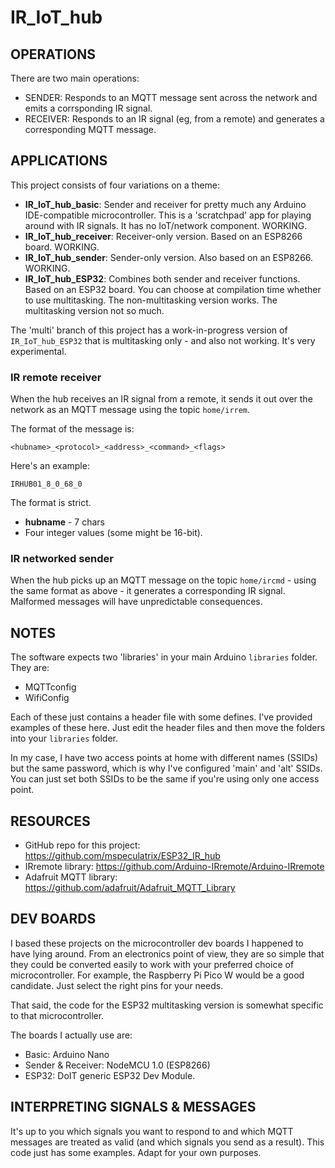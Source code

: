 # IR_IoT_hub

## OPERATIONS

There are two main operations:

- SENDER: Responds to an MQTT message sent across the network and emits a corrsponding IR signal.
- RECEIVER: Responds to an IR signal (eg, from a remote) and generates a corresponding MQTT message.

## APPLICATIONS

This project consists of four variations on a theme:

- **IR_IoT_hub_basic**: Sender and receiver for pretty much any Arduino IDE-compatible microcontroller. This is a 'scratchpad' app for playing around with IR signals. It has no IoT/network component. WORKING.
- **IR_IoT_hub_receiver**: Receiver-only version. Based on an ESP8266 board. WORKING.
- **IR_IoT_hub_sender**: Sender-only version. Also based on an ESP8266. WORKING.
- **IR_IoT_hub_ESP32**: Combines both sender and receiver functions. Based on an ESP32 board. You can choose at compilation time whether to use multitasking. The non-multitasking version works. The multitasking version not so much.

The 'multi' branch of this project has a work-in-progress version of `IR_IoT_hub_ESP32` that is multitasking only - and also not working. It's very experimental.

### IR remote receiver

When the hub receives an IR signal from a remote, it sends it out over the network as an MQTT message using the topic `home/irrem`.

The format of the message is:

`<hubname>_<protocol>_<address>_<command>_<flags>`

Here's an example:

`IRHUB01_8_0_68_0`

The format is strict.

- **hubname** - 7 chars
- Four integer values (some might be 16-bit).

### IR networked sender

When the hub picks up an MQTT message on the topic `home/ircmd` - using the same format as above - it generates a corresponding IR signal. Malformed messages will have unpredictable consequences.

## NOTES

The software expects two 'libraries' in your main Arduino `libraries` folder. They are:

- MQTTconfig
- WifiConfig

Each of these just contains a header file with some defines. I've provided examples of these here. Just edit the header files and then move the folders into your `libraries` folder.

In my case, I have two access points at home with different names (SSIDs) but the same password, which is why I've configured 'main' and 'alt' SSIDs. You can just set both SSIDs to be the same if you're using only one access point.

## RESOURCES

- GitHub repo for this project: https://github.com/mspeculatrix/ESP32_IR_hub
- IRremote library: https://github.com/Arduino-IRremote/Arduino-IRremote
- Adafruit MQTT library: https://github.com/adafruit/Adafruit_MQTT_Library

## DEV BOARDS

I based these projects on the microcontroller dev boards I happened to have lying around. From an electronics point of view, they are so simple that they could be converted easily to work with your preferred choice of microcontroller. For example, the Raspberry Pi Pico W would be a good candidate. Just select the right pins for your needs.

That said, the code for the ESP32 multitasking version is somewhat specific to that microcontroller.

The boards I actually use are:

- Basic: Arduino Nano
- Sender & Receiver: NodeMCU 1.0 (ESP8266)
- ESP32: DoIT generic ESP32 Dev Module.

## INTERPRETING SIGNALS & MESSAGES

It's up to you which signals you want to respond to and which MQTT messages are treated as valid (and which signals you send as a result). This code just has some examples. Adapt for your own purposes.
